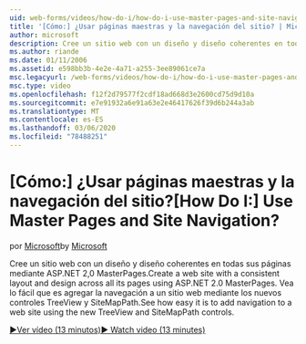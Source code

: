 ```yaml
---
uid: web-forms/videos/how-do-i/how-do-i-use-master-pages-and-site-navigation
title: '[Cómo:] ¿Usar páginas maestras y la navegación del sitio? | Microsoft Docs'
author: microsoft
description: Cree un sitio web con un diseño y diseño coherentes en todas sus páginas mediante ASP.NET 2,0 MasterPages. Vea lo fácil que es agregar navegación a un sitio Web...
ms.author: riande
ms.date: 01/11/2006
ms.assetid: e598bb3b-4e2e-4a71-a255-3ee89061ce7a
msc.legacyurl: /web-forms/videos/how-do-i/how-do-i-use-master-pages-and-site-navigation
msc.type: video
ms.openlocfilehash: f12f2d79577f2cdf18ad668d3e2600cd75d9d10a
ms.sourcegitcommit: e7e91932a6e91a63e2e46417626f39d6b244a3ab
ms.translationtype: MT
ms.contentlocale: es-ES
ms.lasthandoff: 03/06/2020
ms.locfileid: "78488251"
---
```

# <a name="how-do-i-use-master-pages-and-site-navigation"></a><span data-ttu-id="83941-105">[Cómo:] ¿Usar páginas maestras y la navegación del sitio?</span><span class="sxs-lookup"><span data-stu-id="83941-105">[How Do I:] Use Master Pages and Site Navigation?</span></span>

<span data-ttu-id="83941-106">por [Microsoft](https://github.com/microsoft)</span><span class="sxs-lookup"><span data-stu-id="83941-106">by [Microsoft](https://github.com/microsoft)</span></span>

<span data-ttu-id="83941-107">Cree un sitio web con un diseño y diseño coherentes en todas sus páginas mediante ASP.NET 2,0 MasterPages.</span><span class="sxs-lookup"><span data-stu-id="83941-107">Create a web site with a consistent layout and design across all its pages using ASP.NET 2.0 MasterPages.</span></span> <span data-ttu-id="83941-108">Vea lo fácil que es agregar la navegación a un sitio web mediante los nuevos controles TreeView y SiteMapPath.</span><span class="sxs-lookup"><span data-stu-id="83941-108">See how easy it is to add navigation to a web site using the new TreeView and SiteMapPath controls.</span></span>

[<span data-ttu-id="83941-109">&#9654;Ver vídeo (13 minutos)</span><span class="sxs-lookup"><span data-stu-id="83941-109">&#9654; Watch video (13 minutes)</span></span>](https://channel9.msdn.com/Blogs/ASP-NET-Site-Videos/how-do-i-use-master-pages-and-site-navigation)
